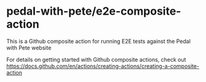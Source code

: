# pedal-with-pete/e2e-composite-action

This is a Github composite action for running E2E tests against the Pedal with Pete website

For details on getting started with Github composite actions, check out  <https://docs.github.com/en/actions/creating-actions/creating-a-composite-action>
